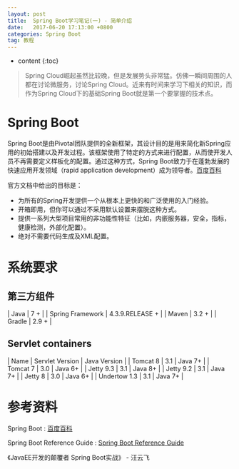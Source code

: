 ```yaml
---
layout: post
title:  Spring Boot学习笔记(一) - 简单介绍
date:   2017-06-20 17:13:00 +0800
categories: Spring Boot
tag: 教程
---
```


* content
{:toc}


> Spring Cloud崛起虽然比较晚，但是发展势头非常猛。仿佛一瞬间周围的人都在讨论微服务，讨论Spring Cloud。近来有时间来学习下相关的知识，而作为Spring Cloud下的基础Spring Boot就是第一个要掌握的技术点。

Spring Boot
==================

Spring Boot是由Pivotal团队提供的全新框架，其设计目的是用来简化新Spring应用的初始搭建以及开发过程。该框架使用了特定的方式来进行配置，从而使开发人员不再需要定义样板化的配置。通过这种方式，Spring Boot致力于在蓬勃发展的快速应用开发领域（rapid application development）成为领导者。[百度百科](http://baike.baidu.com/link?url=fZDXTGGGS1dN4S64qKwnPR1nqpxxTULzIkrQtM5U5i2Uit3wBPfhYkcGw8y70dWX-DQz2PUuF9unYg6LjY5smW0uBl39Ya8GYgmYxyIMggO)

官方文档中给出的目标是：

+ 为所有的Spring开发提供一个从根本上更快的和广泛使用的入门经验。
+ 开箱即用，但你可以通过不采用默认设置来摆脱这种方式。
+ 提供一系列大型项目常用的非功能性特征（比如，内嵌服务器，安全，指标，健康检测，外部化配置）。
+ 绝对不需要代码生成及XML配置。


系统要求
==================

第三方组件
------------------

| Java 				| 7 + 				|
| Spring Framework 	| 4.3.9.RELEASE + 	|
| Maven 			| 3.2 + 			|
| Gradle 			| 2.9 + 			|

Servlet containers
------------------

| Name 			| Servlet Version 	| Java Version 	|
| Tomcat 8 		| 3.1 				| Java 7+	 	|
| Tomcat 7 		| 3.0 				| Java 6+ 		|
| Jetty 9.3 	| 3.1 				| Java 8+ 		|
| Jetty 9.2 	| 3.1 				| Java 7+ 		|
| Jetty 8 		| 3.0 				| Java 6+ 		|
| Undertow 1.3 	| 3.1 				| Java 7+ 		|


参考资料
==================

Spring Boot : [百度百科](http://baike.baidu.com/link?url=fZDXTGGGS1dN4S64qKwnPR1nqpxxTULzIkrQtM5U5i2Uit3wBPfhYkcGw8y70dWX-DQz2PUuF9unYg6LjY5smW0uBl39Ya8GYgmYxyIMggO)

Spring Boot Reference Guide : [Spring Boot Reference Guide](http://docs.spring.io/spring-boot/docs/current-SNAPSHOT/reference/htmlsingle/)

《JavaEE开发的颠覆者 Spring Boot实战》 - 汪云飞